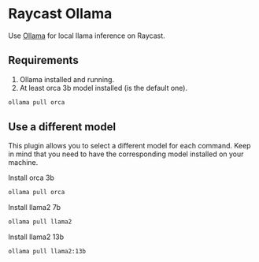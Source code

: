 # Raycast Ollama
Use [Ollama](https://ollama.ai) for local llama inference on Raycast.

## Requirements

1. Ollama installed and running.
2. At least orca 3b model installed (is the default one).
```bash
ollama pull orca
```

## Use a different model

This plugin allows you to select a different model for each command. Keep in mind that you need to have the corresponding model installed on your machine.

Install orca 3b
```bash
ollama pull orca
```
Install llama2 7b
```bash
ollama pull llama2
```

Install llama2 13b
```bash
ollama pull llama2:13b
```
